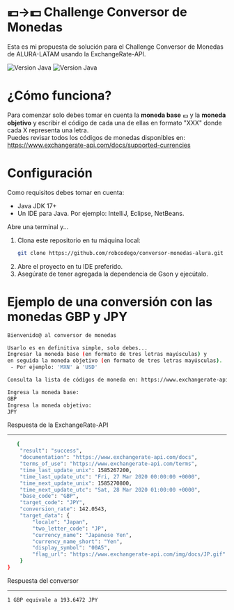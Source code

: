 <h1>💶->💵 Challenge Conversor de Monedas</h1>  

Esta es mi propuesta de solución para el Challenge Conversor de Monedas de ALURA-LATAM usando la ExchangeRate-API.

![Version Java](https://img.shields.io/badge/java-17.0.0+-blue)
![Version Java](https://img.shields.io/badge/gson-2.10.1-black)

# ¿Cómo funciona?  

Para comenzar solo debes tomar en cuenta la **moneda base** 💶 y la **moneda objetivo** y escribir el código de cada una
de ellas en formato "XXX" donde cada X representa una letra.  
Puedes revisar todos los códigos de monedas disponibles en: https://www.exchangerate-api.com/docs/supported-currencies



# Configuración  

Como requisitos debes tomar en cuenta:

- Java JDK 17+
- Un IDE para Java. Por ejemplo: IntelliJ, Eclipse, NetBeans.

Abre una terminal y...

1. Clona este repositorio en tu máquina local:
   ```bash
   git clone https://github.com/robcodego/conversor-monedas-alura.git
   ```
2. Abre el proyecto en tu IDE preferido.
3. Asegúrate de tener agregada la dependencia de Gson y ejecútalo.
   
# Ejemplo de una conversión con las monedas **GBP** y **JPY**

```bash
Bienvenido@ al conversor de monedas

Usarlo es en definitiva simple, solo debes...
Ingresar la moneda base (en formato de tres letras mayúsculas) y
en seguida la moneda objetivo (en formato de tres letras mayúsculas).
 - Por ejemplo: 'MXN' a 'USD'

Consulta la lista de códigos de moneda en: https://www.exchangerate-api.com/docs/supported-currencies

Ingresa la moneda base: 
GBP
Ingresa la moneda objetivo: 
JPY

```

Respuesta de la ExchangeRate-API 
____________________

```bash
   {
	"result": "success",
	"documentation": "https://www.exchangerate-api.com/docs",
	"terms_of_use": "https://www.exchangerate-api.com/terms",
	"time_last_update_unix": 1585267200,
	"time_last_update_utc": "Fri, 27 Mar 2020 00:00:00 +0000",
	"time_next_update_unix": 1585270800,
	"time_next_update_utc": "Sat, 28 Mar 2020 01:00:00 +0000",
	"base_code": "GBP",
	"target_code": "JPY",
	"conversion_rate": 142.0543,
	"target_data": {
		"locale": "Japan",
		"two_letter_code": "JP",
		"currency_name": "Japanese Yen",
		"currency_name_short": "Yen",
		"display_symbol": "00A5",
		"flag_url": "https://www.exchangerate-api.com/img/docs/JP.gif"
	}
}
```
Respuesta del conversor
____________________

```bash
1 GBP equivale a 193.6472 JPY
```
